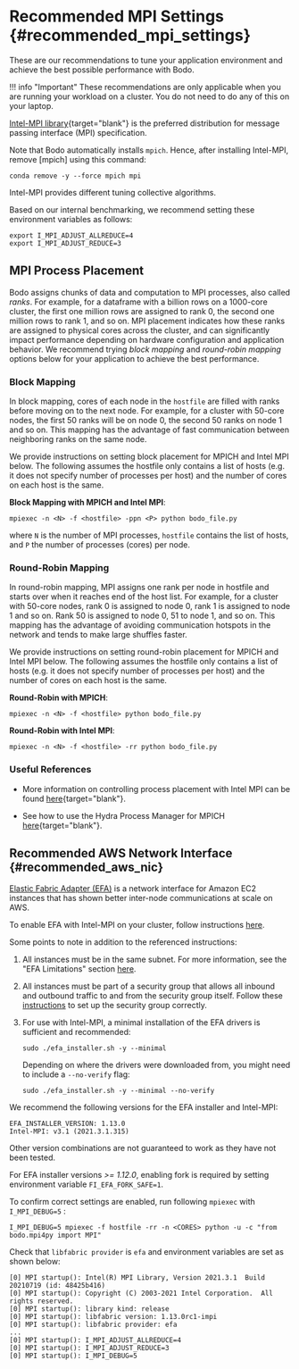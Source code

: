 # Recommended MPI Settings {#recommended_mpi_settings}

These are our recommendations to tune your application environment and
achieve the best possible performance with Bodo.

!!! info "Important"
    These recommendations are only applicable when you are running your workload
    on a cluster. You do not need to do any of this on your laptop.

[Intel-MPI
library](https://software.intel.com/content/www/us/en/develop/tools/oneapi/components/mpi-library.html#gs.cfkkrf){target="blank"}
is the preferred distribution for message passing interface (MPI)
specification.

Note that Bodo automatically installs `mpich`. Hence, after installing
Intel-MPI, remove [mpich] using this command:

```shell
conda remove -y --force mpich mpi
```

Intel-MPI provides different tuning collective algorithms.

Based on our internal benchmarking, we recommend setting these
environment variables as follows:

```shell
export I_MPI_ADJUST_ALLREDUCE=4
export I_MPI_ADJUST_REDUCE=3
```

## MPI Process Placement

Bodo assigns chunks of data and computation to MPI processes, also
called *ranks*. For example, for a dataframe with a billion rows on a
1000-core cluster, the first one million rows are assigned to rank 0,
the second one million rows to rank 1, and so on. MPI placement
indicates how these ranks are assigned to physical cores across the
cluster, and can significantly impact performance depending on hardware
configuration and application behavior. We recommend trying *block
mapping* and *round-robin mapping* options below for your application to
achieve the best performance.

### Block Mapping

In block mapping, cores of each node in the `hostfile` are filled with
ranks before moving on to the next node. For example, for a cluster with
50-core nodes, the first 50 ranks will be on node 0, the second 50 ranks
on node 1 and so on. This mapping has the advantage of fast
communication between neighboring ranks on the same node.

We provide instructions on setting block placement for
MPICH and Intel MPI below. The following assumes the hostfile only
contains a list of hosts (e.g. it does not specify number of processes
per host) and the number of cores on each host is the same.

**Block Mapping with MPICH and Intel MPI**:

```shell
mpiexec -n <N> -f <hostfile> -ppn <P> python bodo_file.py
```
where `N` is the number of MPI processes, `hostfile` contains the list
of hosts, and `P` the number of processes (cores) per node.


### Round-Robin Mapping

In round-robin mapping, MPI assigns one rank per node in hostfile and
starts over when it reaches end of the host list. For example, for a
cluster with 50-core nodes, rank 0 is assigned to node 0, rank 1 is
assigned to node 1 and so on. Rank 50 is assigned to node 0, 51 to node
1, and so on. This mapping has the advantage of avoiding communication
hotspots in the network and tends to make large shuffles faster.

We provide instructions on setting round-robin placement for
MPICH and Intel MPI below. The following assumes the hostfile only
contains a list of hosts (e.g. it does not specify number of processes
per host) and the number of cores on each host is the same.


**Round-Robin with MPICH**:

```shell
mpiexec -n <N> -f <hostfile> python bodo_file.py
```
**Round-Robin with Intel MPI**:

```shell
mpiexec -n <N> -f <hostfile> -rr python bodo_file.py
```

### Useful References

- More information on controlling process placement with Intel MPI can be found
[here](https://www.intel.com/content/www/us/en/developer/articles/technical/controlling-process-placement-with-the-intel-mpi-library.html){target="blank"}.

- See how to use the Hydra Process Manager for MPICH [here](https://wiki.mpich.org/mpich/index.php/Using_the_Hydra_Process_Manager){target="blank"}.

## Recommended AWS Network Interface {#recommended_aws_nic}

[Elastic Fabric Adapter (EFA)](https://aws.amazon.com/hpc/efa/) is a
network interface for Amazon EC2 instances that has shown better
inter-node communications at scale on AWS.

To enable EFA with Intel-MPI on your cluster, follow instructions
[here](https://docs.aws.amazon.com/AWSEC2/latest/UserGuide/efa-start.html).

Some points to note in addition to the referenced instructions:

1.  All instances must be in the same subnet. For more information, see
    the "EFA Limitations" section
    [here](https://www.hpcworkshops.com/07-efa/00-efa-basics.html).

2.  All instances must be part of a security group that allows all
    inbound and outbound traffic to and from the security group itself.
    Follow these
    [instructions](https://docs.aws.amazon.com/AWSEC2/latest/UserGuide/efa-start.html#efa-start-security)
    to set up the security group correctly.

3.  For use with Intel-MPI, a minimal installation of the EFA drivers is
    sufficient and recommended:

    ```shell
    sudo ./efa_installer.sh -y --minimal
    ```

    Depending on where the drivers were downloaded from, you might need
    to include a `--no-verify` flag:

    ```shell
    sudo ./efa_installer.sh -y --minimal --no-verify
    ```

We recommend the following versions for the EFA installer and Intel-MPI:

```console
EFA_INSTALLER_VERSION: 1.13.0
Intel-MPI: v3.1 (2021.3.1.315)
```

Other version combinations are not guaranteed to work as they have not
been tested.

For EFA installer versions *>= 1.12.0*, enabling fork is required by
setting environment variable `FI_EFA_FORK_SAFE=1`.

To confirm correct settings are enabled, run following
`mpiexec` with `I_MPI_DEBUG=5` :

```shell
I_MPI_DEBUG=5 mpiexec -f hostfile -rr -n <CORES> python -u -c "from bodo.mpi4py import MPI"
```

Check that `libfabric provider` is `efa` and
environment variables are set as shown below:

```console
[0] MPI startup(): Intel(R) MPI Library, Version 2021.3.1  Build 20210719 (id: 48425b416)
[0] MPI startup(): Copyright (C) 2003-2021 Intel Corporation.  All rights reserved.
[0] MPI startup(): library kind: release
[0] MPI startup(): libfabric version: 1.13.0rc1-impi
[0] MPI startup(): libfabric provider: efa
...
[0] MPI startup(): I_MPI_ADJUST_ALLREDUCE=4
[0] MPI startup(): I_MPI_ADJUST_REDUCE=3
[0] MPI startup(): I_MPI_DEBUG=5
```
